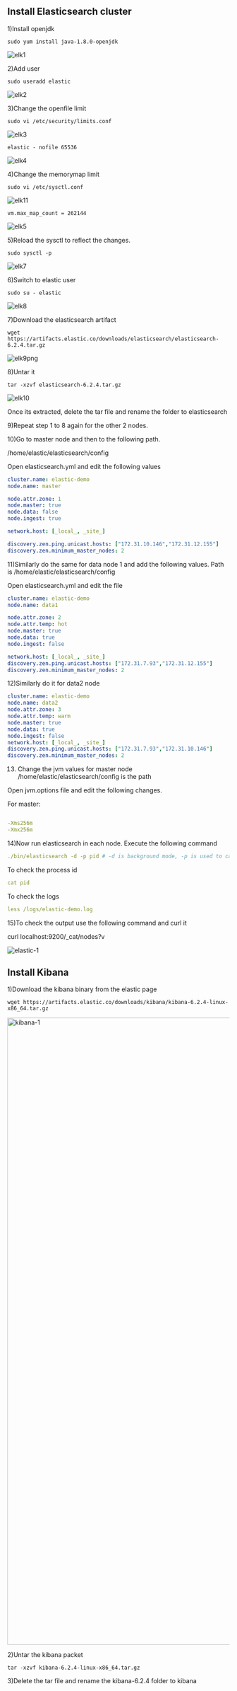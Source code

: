 ## Install Elasticsearch cluster

1)Install openjdk 

```
sudo yum install java-1.8.0-openjdk
```

![elk1](https://user-images.githubusercontent.com/20787443/50677305-12b97a80-1034-11e9-88cc-f3502cabf680.PNG)


2)Add user

```
sudo useradd elastic
```

![elk2](https://user-images.githubusercontent.com/20787443/50677358-662bc880-1034-11e9-8737-18ce0bb9ab1a.PNG)


3)Change the openfile limit

```
sudo vi /etc/security/limits.conf
```


![elk3](https://user-images.githubusercontent.com/20787443/50677456-f23df000-1034-11e9-87ad-272199028266.PNG)

```
elastic - nofile 65536
```

![elk4](https://user-images.githubusercontent.com/20787443/50677510-37622200-1035-11e9-8b1c-a94d4cd74e7f.PNG)


4)Change the memorymap limit

```
sudo vi /etc/sysctl.conf
```

![elk11](https://user-images.githubusercontent.com/20787443/50679041-a000cd00-103c-11e9-9e1a-62cb07985217.PNG)

```
vm.max_map_count = 262144
```

![elk5](https://user-images.githubusercontent.com/20787443/50677680-19e18800-1036-11e9-94f9-71c89723c08e.PNG)


5)Reload the sysctl to reflect the changes.

```
sudo sysctl -p
```
![elk7](https://user-images.githubusercontent.com/20787443/50678196-7f367880-1038-11e9-91e2-1b14d9dc60fe.PNG)


6)Switch to elastic user

```
sudo su - elastic
```


![elk8](https://user-images.githubusercontent.com/20787443/50678250-c3297d80-1038-11e9-8e01-66473a48e1c9.PNG)



7)Download the elasticsearch artifact
```
wget https://artifacts.elastic.co/downloads/elasticsearch/elasticsearch-6.2.4.tar.gz
```

![elk9png](https://user-images.githubusercontent.com/20787443/50678521-0e905b80-103a-11e9-9261-d6f319264e2f.PNG)

8)Untar it

```
tar -xzvf elasticsearch-6.2.4.tar.gz
```

![elk10](https://user-images.githubusercontent.com/20787443/50678526-10f2b580-103a-11e9-994a-746ff3c40758.PNG)

Once its extracted, delete the tar file and rename the folder to elasticsearch




9)Repeat step 1 to 8 again for the other 2 nodes.


10)Go to master node and then to the following path.

/home/elastic/elasticsearch/config

Open elasticsearch.yml and edit the following values


```yaml
cluster.name: elastic-demo
node.name: master

node.attr.zone: 1
node.master: true
node.data: false
node.ingest: true

network.host: [_local_, _site_]

discovery.zen.ping.unicast.hosts: ["172.31.10.146","172.31.12.155"]
discovery.zen.minimum_master_nodes: 2
```

11)Similarly do the same for data node 1 and add the following values.
Path is /home/elastic/elasticsearch/config

Open elasticsearch.yml and edit the file

```yaml
cluster.name: elastic-demo
node.name: data1

node.attr.zone: 2
node.attr.temp: hot
node.master: true
node.data: true
node.ingest: false

network.host: [_local_, _site_]
discovery.zen.ping.unicast.hosts: ["172.31.7.93","172.31.12.155"]
discovery.zen.minimum_master_nodes: 2
```

12)Similarly do it for data2 node

```yaml
cluster.name: elastic-demo
node.name: data2
node.attr.zone: 3
node.attr.temp: warm
node.master: true
node.data: true
node.ingest: false
network.host: [_local_, _site_]
discovery.zen.ping.unicast.hosts: ["172.31.7.93","172.31.10.146"]
discovery.zen.minimum_master_nodes: 2
```


13) Change the jvm values for master  node
/home/elastic/elasticsearch/config is the path

Open jvm.options file and edit the following changes.

For master:

```yaml

-Xms256m
-Xmx256m
```


14)Now run elasticsearch in each node.
Execute the following command

```yaml
./bin/elasticsearch -d -p pid # -d is background mode, -p is used to capture the process id
```
To check the process id

```yaml
cat pid
```
To check the logs

```yaml
less /logs/elastic-demo.log 
```

15)To check the output use the following command and curl it


curl localhost:9200/_cat/nodes?v


![elastic-1](https://user-images.githubusercontent.com/20787443/50734550-a441fd00-1198-11e9-8141-b0f8edb7f391.png)

## Install Kibana

1)Download the kibana binary from the elastic page
```
wget https://artifacts.elastic.co/downloads/kibana/kibana-6.2.4-linux-x86_64.tar.gz
```

<img width="1418" alt="kibana-1" src="https://user-images.githubusercontent.com/20787443/51153908-e06a1180-18ac-11e9-93fe-055504a3e3d0.png">


2)Untar the kibana packet
```
tar -xzvf kibana-6.2.4-linux-x86_64.tar.gz
```

3)Delete the tar file and rename the kibana-6.2.4 folder to kibana
